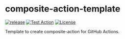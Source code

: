 # composite-action-template

[![release](https://badgen.net/github/release/ryohidaka/composite-action-template)](https://github.com/ryohidaka/composite-action-template/releases/)
[![Test Action](https://github.com/ryohidaka/composite-action-template/actions/workflows/test.yml/badge.svg)](https://github.com/ryohidaka/composite-action-template/actions/workflows/test.yml)
[![License](https://img.shields.io/badge/license-MIT-blue.svg)](https://opensource.org/licenses/MIT)

Template to create composite-action for GitHub Actions.
